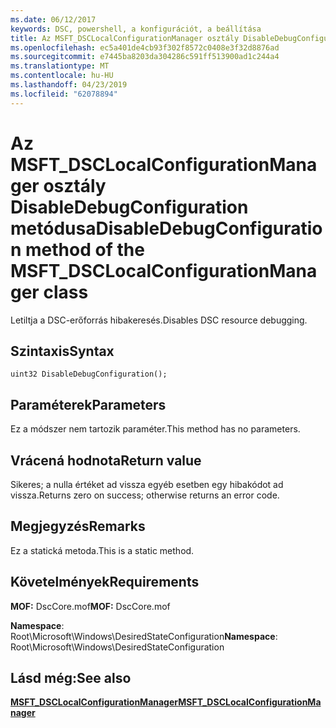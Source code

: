 ```yaml
---
ms.date: 06/12/2017
keywords: DSC, powershell, a konfigurációt, a beállítása
title: Az MSFT_DSCLocalConfigurationManager osztály DisableDebugConfiguration metódusa
ms.openlocfilehash: ec5a401de4cb93f302f8572c0408e3f32d8876ad
ms.sourcegitcommit: e7445ba8203da304286c591ff513900ad1c244a4
ms.translationtype: MT
ms.contentlocale: hu-HU
ms.lasthandoff: 04/23/2019
ms.locfileid: "62078894"
---
```

# <a name="disabledebugconfiguration-method-of-the-msftdsclocalconfigurationmanager-class"></a><span data-ttu-id="330a3-103">Az MSFT_DSCLocalConfigurationManager osztály DisableDebugConfiguration metódusa</span><span class="sxs-lookup"><span data-stu-id="330a3-103">DisableDebugConfiguration method of the MSFT_DSCLocalConfigurationManager class</span></span>

<span data-ttu-id="330a3-104">Letiltja a DSC-erőforrás hibakeresés.</span><span class="sxs-lookup"><span data-stu-id="330a3-104">Disables DSC resource debugging.</span></span>

## <a name="syntax"></a><span data-ttu-id="330a3-105">Szintaxis</span><span class="sxs-lookup"><span data-stu-id="330a3-105">Syntax</span></span>

```mof
uint32 DisableDebugConfiguration();
```

## <a name="parameters"></a><span data-ttu-id="330a3-106">Paraméterek</span><span class="sxs-lookup"><span data-stu-id="330a3-106">Parameters</span></span>

<span data-ttu-id="330a3-107">Ez a módszer nem tartozik paraméter.</span><span class="sxs-lookup"><span data-stu-id="330a3-107">This method has no parameters.</span></span>

## <a name="return-value"></a><span data-ttu-id="330a3-108">Vrácená hodnota</span><span class="sxs-lookup"><span data-stu-id="330a3-108">Return value</span></span>

<span data-ttu-id="330a3-109">Sikeres; a nulla értéket ad vissza egyéb esetben egy hibakódot ad vissza.</span><span class="sxs-lookup"><span data-stu-id="330a3-109">Returns zero on success; otherwise returns an error code.</span></span>

## <a name="remarks"></a><span data-ttu-id="330a3-110">Megjegyzés</span><span class="sxs-lookup"><span data-stu-id="330a3-110">Remarks</span></span>

<span data-ttu-id="330a3-111">Ez a statická metoda.</span><span class="sxs-lookup"><span data-stu-id="330a3-111">This is a static method.</span></span>

## <a name="requirements"></a><span data-ttu-id="330a3-112">Követelmények</span><span class="sxs-lookup"><span data-stu-id="330a3-112">Requirements</span></span>

<span data-ttu-id="330a3-113">**MOF:** DscCore.mof</span><span class="sxs-lookup"><span data-stu-id="330a3-113">**MOF:** DscCore.mof</span></span>

<span data-ttu-id="330a3-114">**Namespace**: Root\Microsoft\Windows\DesiredStateConfiguration</span><span class="sxs-lookup"><span data-stu-id="330a3-114">**Namespace**: Root\Microsoft\Windows\DesiredStateConfiguration</span></span>

## <a name="see-also"></a><span data-ttu-id="330a3-115">Lásd még:</span><span class="sxs-lookup"><span data-stu-id="330a3-115">See also</span></span>

[<span data-ttu-id="330a3-116">**MSFT_DSCLocalConfigurationManager**</span><span class="sxs-lookup"><span data-stu-id="330a3-116">**MSFT_DSCLocalConfigurationManager**</span></span>](msft-dsclocalconfigurationmanager.md)